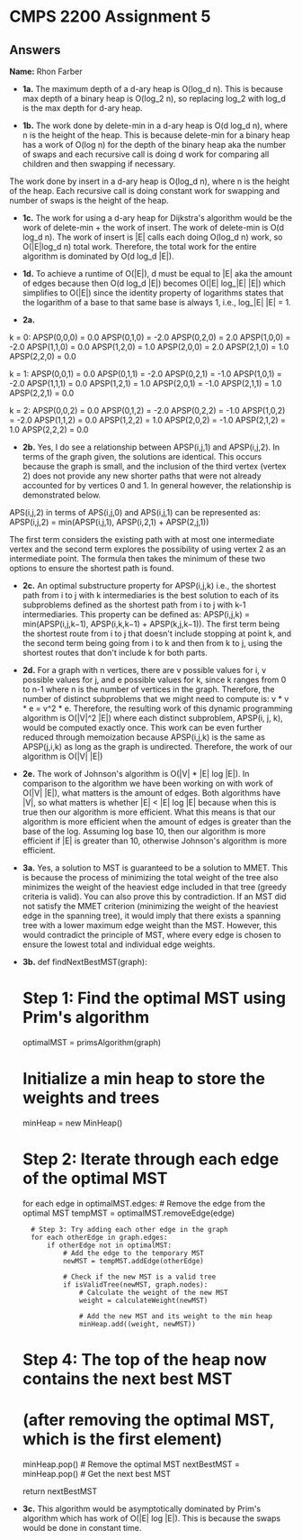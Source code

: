 # CMPS 2200 Assignment 5
## Answers

**Name:** Rhon Farber






- **1a.**
The maximum depth of a d-ary heap is O(log_d n). This is because max depth of a binary heap is O(log_2 n), so replacing log_2 with log_d is the max depth for d-ary heap.

- **1b.**
The work done by delete-min in a d-ary heap is O(d log_d n), where n is the height of the heap. This is because delete-min for a binary heap has a work of O(log n) for the depth of the binary heap aka the number of swaps and each recursive call is doing d work for comparing all children and then swapping if necessary. 

The work done by insert in a d-ary heap is O(log_d n), where n is the height of the heap. Each recursive call is doing constant work for swapping and number of swaps is the height of the heap.

- **1c.**
The work for using a d-ary heap for Dijkstra's algorithm would be the work of delete-min + the work of insert. The work of delete-min is O(d log_d n). The work of insert is |E| calls each doing O(log_d n) work, so O(|E|log_d n) total work. Therefore, the total work for the entire algorithm is dominated by O(d log_d |E|).

- **1d.**
To achieve a runtime of O(|E|), d must be equal to |E| aka the amount of edges because then O(d log_d |E|) becomes O(|E| log_|E| |E|) which simplifies to O(|E|) since the identity property of logarithms states that the logarithm of a base to that same base is always 1, i.e., log_|E| |E| = 1. 

- **2a.**

k = 0:
APSP(0,0,0) = 0.0
APSP(0,1,0) = -2.0
APSP(0,2,0) = 2.0
APSP(1,0,0) = -2.0
APSP(1,1,0) = 0.0
APSP(1,2,0) = 1.0
APSP(2,0,0) = 2.0
APSP(2,1,0) = 1.0
APSP(2,2,0) = 0.0

k = 1:
APSP(0,0,1) = 0.0
APSP(0,1,1) = -2.0
APSP(0,2,1) = -1.0
APSP(1,0,1) = -2.0
APSP(1,1,1) = 0.0
APSP(1,2,1) = 1.0
APSP(2,0,1) = -1.0
APSP(2,1,1) = 1.0
APSP(2,2,1) = 0.0

k = 2:
APSP(0,0,2) = 0.0
APSP(0,1,2) = -2.0
APSP(0,2,2) = -1.0
APSP(1,0,2) = -2.0
APSP(1,1,2) = 0.0
APSP(1,2,2) = 1.0
APSP(2,0,2) = -1.0
APSP(2,1,2) = 1.0
APSP(2,2,2) = 0.0

- **2b.**
Yes, I do see a relationship between APSP(i,j,1) and APSP(i,j,2). In terms of the graph given, the solutions are identical. This occurs because the graph is small, and the inclusion of the third vertex (vertex 2) does not provide any new shorter paths that were not already accounted for by vertices 0 and 1. In general however, the relationship is demonstrated below.

APS(i,j,2) in terms of APS(i,j,0) and APS(i,j,1) can be represented as:
APSP(i,j,2) = min(APSP(i,j,1), APSP(i,2,1) + APSP(2,j,1))

The first term considers the existing path with at most one intermediate vertex and the second term explores the possibility of using vertex 2 as an intermediate point. The formula then takes the minimum of these two options to ensure the shortest path is found.

- **2c.**
An optimal substructure property for APSP(i,j,k) i.e., the shortest path from i to j with k intermediaries is the best solution to each of its subproblems defined as the shortest path from i to j with k-1 intermediaries. This property can be defined as: APSP(i,j,k) = min(APSP(i,j,k−1), APSP(i,k,k−1) + APSP(k,j,k−1)). The first term being the shortest route from i to j that doesn't include stopping at point k, and the second term being going from i to k and then from k to j, using the shortest routes that don't include k for both parts.

- **2d.**
For a graph with n vertices, there are v possible values for i, v possible values for j, and e possible values for k, since k ranges from 0 to n-1 where n is the number of vertices in the graph. Therefore, the number of distinct subproblems that we might need to compute is: v * v * e = v^2 * e. Therefore, the resulting work of this dynamic programming algorithm is O(|V|^2 |E|) where each distinct subproblem, APSP(i, j, k), would be computed exactly once. This work can be even further reduced through memoization because APSP(i,j,k) is the same as APSP(j,i,k) as long as the graph is undirected. Therefore, the work of our algorithm is O(|V| |E|)

- **2e.**
The work of Johnson's algorithm is O(|V| * |E| log |E|). In comparison to the algorithm we have been working on with work of O(|V| |E|), what matters is the amount of edges. Both algorithms have |V|, so what matters is whether |E| < |E| log |E| because when this is true then our algorithm is more efficient. What this means is that our algorithm is more efficient when the amount of edges is greater than the base of the log. Assuming log base 10, then our algorithm is more efficient if |E| is greater than 10, otherwise Johnson's algorithm is more efficient.

- **3a.**
Yes, a solution to MST is guaranteed to be a solution to MMET. This is because the process of minimizing the total weight of the tree also minimizes the weight of the heaviest edge included in that tree (greedy criteria is valid). You can also prove this by contradiction. If an MST did not satisfy the MMET criterion (minimizing the weight of the heaviest edge in the spanning tree), it would imply that there exists a spanning tree with a lower maximum edge weight than the MST. However, this would contradict the principle of MST, where every edge is chosen to ensure the lowest total and individual edge weights.

- **3b.**
def findNextBestMST(graph):
    # Step 1: Find the optimal MST using Prim's algorithm
    optimalMST = primsAlgorithm(graph)

    # Initialize a min heap to store the weights and trees
    minHeap = new MinHeap()

    # Step 2: Iterate through each edge of the optimal MST
    for each edge in optimalMST.edges:
        # Remove the edge from the optimal MST
        tempMST = optimalMST.removeEdge(edge)

        # Step 3: Try adding each other edge in the graph
        for each otherEdge in graph.edges:
            if otherEdge not in optimalMST:
                # Add the edge to the temporary MST
                newMST = tempMST.addEdge(otherEdge)

                # Check if the new MST is a valid tree
                if isValidTree(newMST, graph.nodes):
                    # Calculate the weight of the new MST
                    weight = calculateWeight(newMST)

                    # Add the new MST and its weight to the min heap
                    minHeap.add((weight, newMST))

    # Step 4: The top of the heap now contains the next best MST
    # (after removing the optimal MST, which is the first element)
    minHeap.pop() # Remove the optimal MST
    nextBestMST = minHeap.pop() # Get the next best MST

    return nextBestMST

- **3c.**
This algorithm would be asymptotically dominated by Prim's algorithm which has work of O(|E| log |E|). This is because the swaps would be done in constant time.
